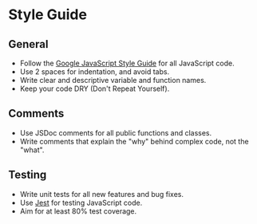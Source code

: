 # Style Guide

<!-- All reviews and documentation should be written in English. -->

## General

- Follow the [Google JavaScript Style Guide](https://google.github.io/styleguide/jsguide.html) for all JavaScript code.
- Use 2 spaces for indentation, and avoid tabs.
- Write clear and descriptive variable and function names.
- Keep your code DRY (Don't Repeat Yourself).

## Comments

- Use JSDoc comments for all public functions and classes.
- Write comments that explain the "why" behind complex code, not the "what".

## Testing

- Write unit tests for all new features and bug fixes.
- Use [Jest](https://jestjs.io/) for testing JavaScript code.
- Aim for at least 80% test coverage.
